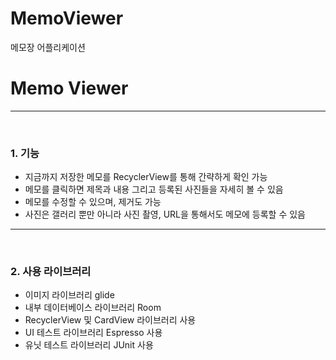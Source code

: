 # MemoViewer
메모장 어플리케이션

<h1> Memo Viewer </h1> 
<hr>
<br>
<h3> 1. 기능 </h3> 
<ul> 
  <li> 지금까지 저장한 메모를 RecyclerView를 통해 간략하게 확인 가능 </li> 
  <li> 메모를 클릭하면 제목과 내용 그리고 등록된 사진들을 자세히 볼 수 있음 </li>
  <li> 메모를 수정할 수 있으며, 제거도 가능 </li> 
  <li> 사진은 갤러리 뿐만 아니라 사진 촬영, URL을 통해서도 메모에 등록할 수 있음 </li>
</ul>
<hr>
<br>
<h3> 2. 사용 라이브러리 </h3> 
<ul> 
  <li> 이미지 라이브러리 glide </li>
  <li> 내부 데이터베이스 라이브러리 Room </li> 
  <li> RecyclerView 및 CardView 라이브러리 사용 </li> 
  <li> UI 테스트 라이브러리 Espresso 사용 </li>
  <li> 유닛 테스트 라이브러리 JUnit 사용 </li>
</ul> 


